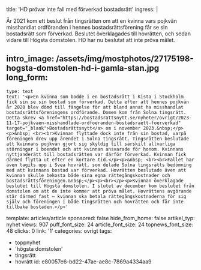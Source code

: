 title: 'HD prövar inte fall med förverkad bostadsrätt'
ingress: |
  <p>År 2021 kom ett beslut från tingsrätten om att en kvinna vars pojkvän misshandlat ordföranden i hennes bostadsrättsförening får se sin bostadsrätt som förverkad. Beslutet överklagades till hovrätten, och sedan vidare till Högsta domstolen. HD har nu beslutat att inte pröva målet.
  </p>
  
intro_image: /assets/img/mostphotos/27175198-hogsta-domstolen-hd-i-gamla-stan.jpg
long_form:
  -
    type: text
    text: '<p>En kvinna som bodde i en bostadsrätt i Kista i Stockholm fick sin se sin bostad som förverkad. Detta efter att hennes pojkvän år 2020 blev dömd till fängelse för att bland annat ha misshandlat bostadsrättsföreningens ordförande. Domen kom från Solna tingsrätt. Detta skrev <a href="https://bostadsrattsnytt.se/nyheter/ovrigt/2023-11-17-pojkvaen-misshandlade-ordfoeranden-bostadsraett-foerverkad" target="_blank">Bostadsrättsnytt</a> om i november 2023.&nbsp;</p><p>&nbsp; <br><br>Kvinnan flyttade dock inte från sin bostad, varpå föreningen drev upp ärendet i Solna tingsrätt. Tingsrätten beslutade att kvinnans pojkvän gjort sig skyldig till särskilt allvarliga störningar i boendet och att kvinnan ansvarade för honom. Kvinnans nyttjanderätt till bostadsrätten var därför förverkad. Kvinnan fick därmed flytta ut efter en kortare tid.</p><p>&nbsp; <br><br>Fallet har även tagits upp i Svea hovrätt, som delade Solna tingsrätts bedömning med att kvinnans bostad var förverkad. Hovrätten beslutade även att kvinnan skulle bekosta både sina egna rättegångskostnader och bostadsrättsföreningen.&nbsp;</p><p><br></p><p>Kvinnan överklagade beslutet till Högsta domstolen. I slutet av december kom beslutet från domstolen om att de inte kommer att pröva målet. Hovrättens avgörande står därmed fast – kvinnan ska betala rättegångskostnaderna för sig själv och föreningen i både tingsrätten och hovrätten och får inte tillbaka bostaden.</p>'
template: articles/article
sponsored: false
hide_from_home: false
artikel_typ: nyhet
views: 907
puff_font_size: 24
article_font_size: 24
topnews_font_size: 48
clicks: 0
link: '1'
categories: ovrigt
tags:
  - toppnyhet
  - 'högsta domstolen'
  - tingsrätt
  - hovrätt
id: e80057e6-bd22-47ae-ae8c-7869a4334aa9
